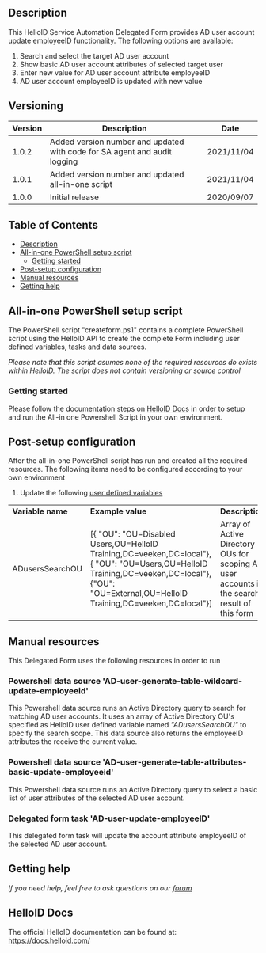 <!-- Description -->
## Description
This HelloID Service Automation Delegated Form provides AD user account update employeeID functionality. The following options are available:
 1. Search and select the target AD user account
 2. Show basic AD user account attributes of selected target user
 3. Enter new value for AD user account attribute employeeID
 5. AD user account employeeID is updated with new value

## Versioning
| Version | Description | Date |
| - | - | - |
| 1.0.2   | Added version number and updated with code for SA agent and audit logging | 2021/11/04  |
| 1.0.1   | Added version number and updated all-in-one script | 2021/11/04  |
| 1.0.0   | Initial release | 2020/09/07  |

<!-- TABLE OF CONTENTS -->
## Table of Contents
* [Description](#description)
* [All-in-one PowerShell setup script](#all-in-one-powershell-setup-script)
  * [Getting started](#getting-started)
* [Post-setup configuration](#post-setup-configuration)
* [Manual resources](#manual-resources)
* [Getting help](#getting-help)


## All-in-one PowerShell setup script
The PowerShell script "createform.ps1" contains a complete PowerShell script using the HelloID API to create the complete Form including user defined variables, tasks and data sources.

 _Please note that this script asumes none of the required resources do exists within HelloID. The script does not contain versioning or source control_


### Getting started
Please follow the documentation steps on [HelloID Docs](https://docs.helloid.com/hc/en-us/articles/360017556559-Service-automation-GitHub-resources) in order to setup and run the All-in one Powershell Script in your own environment.

 
## Post-setup configuration
After the all-in-one PowerShell script has run and created all the required resources. The following items need to be configured according to your own environment
 1. Update the following [user defined variables](https://docs.helloid.com/hc/en-us/articles/360014169933-How-to-Create-and-Manage-User-Defined-Variables)
<table>
  <tr><td><strong>Variable name</strong></td><td><strong>Example value</strong></td><td><strong>Description</strong></td></tr>
  <tr><td>ADusersSearchOU</td><td>[{ "OU": "OU=Disabled Users,OU=HelloID Training,DC=veeken,DC=local"},{ "OU": "OU=Users,OU=HelloID Training,DC=veeken,DC=local"},{"OU": "OU=External,OU=HelloID Training,DC=veeken,DC=local"}]</td><td>Array of Active Directory OUs for scoping AD user accounts in the search result of this form</td></tr>
</table>

## Manual resources
This Delegated Form uses the following resources in order to run

### Powershell data source 'AD-user-generate-table-wildcard-update-employeeid'
This Powershell data source runs an Active Directory query to search for matching AD user accounts. It uses an array of Active Directory OU's specified as HelloID user defined variable named _"ADusersSearchOU"_ to specify the search scope. This data source also returns the employeeID attributes the receive the current value.

### Powershell data source 'AD-user-generate-table-attributes-basic-update-employeeid'
This Powershell data source runs an Active Directory query to select a basic list of user attributes of the selected AD user account.  

### Delegated form task 'AD-user-update-employeeID'
This delegated form task will update the account attribute employeeID of the selected AD user account.

## Getting help
_If you need help, feel free to ask questions on our [forum](https://forum.helloid.com/forum/helloid-connectors/service-automation/527-helloid-sa-active-directory-ad-account-update-employeeid)_

## HelloID Docs
The official HelloID documentation can be found at: https://docs.helloid.com/
